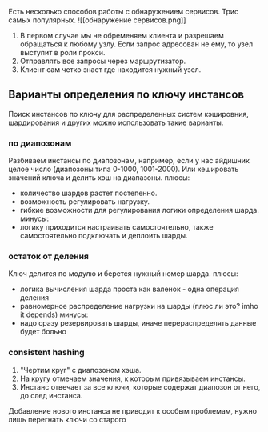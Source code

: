 Есть несколько способов работы с обнаружением сервисов. Трис самых популярных.
![[обнаружение сервисов.png]]

1. В первом случае мы не обременяем клиента и разрешаем обращаться к любому узлу. Если запрос адресован не ему, то узел выступит в роли прокси.
2. Отправлять все запросы через маршрутизатор.
3. Клиент сам четко знает где находится нужный узел.

## Варианты определения по ключу инстансов
Поиск инстансов по ключу для распределенных систем кэшировния, шардирования и других можно использовать такие варианты.

### по диапозонам
Разбиваем инстансы по диапозонам, например, если у нас айдишник целое число (диапозоны типа 0-1000, 1001-2000).  Или хешировать значений ключа и делить хэш на диапазоны.
плюсы:
 - количество шардов растет постепенно.
 - возможность регулировать нагрузку.
 - гибкие возможности для регулирования логики определения шарда.
минусы:
 - логику приходится настраивать самостоятельно, также самостоятельно подключать и деплоить шарды.
 
 ### остаток от деления
 Ключ делится по модулю и берется нужный номер шарда.
 плюсы:
  - логика вычисления шарда проста как валенок - одна операция деления
  - равномерное распределение нагрузки на шарды (плюс ли это? imho it depends)
 минусы:
  - надо сразу резервировать шарды, иначе перераспределять данные будет больно
 
 ### consistent hashing
1. "Чертим круг" с диапозоном хэша.
2. На кругу отмечаем значения, к которым привязываем инстансы.
3. Инстанс отвечает за все ключи, которые содержат диапозон от него, до след инстанса.

Добавление нового инстанса не приводит к особым проблемам, нужно лишь перегнать ключи со старого